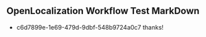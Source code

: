 ## OpenLocalization Workflow Test MarkDown
* c6d7899e-1e69-479d-9dbf-548b9724a0c7 
thanks!<!--HONumber=Mar16_HO2-->
